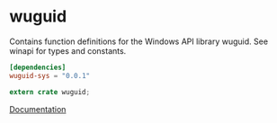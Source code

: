 # wuguid #
Contains function definitions for the Windows API library wuguid. See winapi for types and constants.

```toml
[dependencies]
wuguid-sys = "0.0.1"
```

```rust
extern crate wuguid;
```

[Documentation](https://retep998.github.io/doc/winapi/wuguid/)
